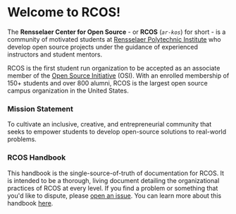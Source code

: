 # Welcome to RCOS!

The **Rensselaer Center for Open Source** - or **RCOS** (*`ar-kos`*) for short - is a community of motivated students at [Rensselaer Polytechnic Institute](http://rpi.edu) who develop open source projects under the guidance of experienced instructors and student mentors.

RCOS is the first student run organization to be accepted as an associate member of the [Open Source Initiative](https://opensource.org/) (OSI). With an enrolled membership of 150+ students and over 800 alumni, RCOS is the largest open source campus organization in the United States.

### Mission Statement

To cultivate an inclusive, creative, and entrepreneurial community that seeks to empower students to develop open-source solutions to real-world problems.

### RCOS Handbook
This handbook is the single-source-of-truth of documentation for RCOS. It is intended to be a thorough, living document detailing the organizational practices of RCOS at every level. If you find a problem or something that you'd like to dispute, please [open an issue](https://github.com/rcos/handbook/issues/new). You can learn more about this handbook [here](handbook/README.md).
